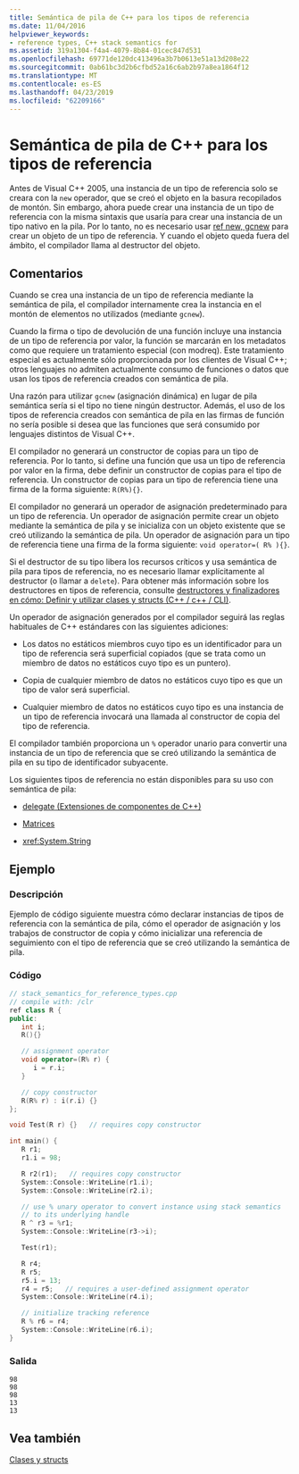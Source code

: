 ```yaml
---
title: Semántica de pila de C++ para los tipos de referencia
ms.date: 11/04/2016
helpviewer_keywords:
- reference types, C++ stack semantics for
ms.assetid: 319a1304-f4a4-4079-8b84-01cec847d531
ms.openlocfilehash: 69771de120dc413496a3b7b0613e51a13d208e22
ms.sourcegitcommit: 0ab61bc3d2b6cfbd52a16c6ab2b97a8ea1864f12
ms.translationtype: MT
ms.contentlocale: es-ES
ms.lasthandoff: 04/23/2019
ms.locfileid: "62209166"
---
```

# <a name="c-stack-semantics-for-reference-types"></a>Semántica de pila de C++ para los tipos de referencia

Antes de Visual C++ 2005, una instancia de un tipo de referencia solo se creara con la `new` operador, que se creó el objeto en la basura recopilados de montón. Sin embargo, ahora puede crear una instancia de un tipo de referencia con la misma sintaxis que usaría para crear una instancia de un tipo nativo en la pila. Por lo tanto, no es necesario usar [ref new, gcnew](../extensions/ref-new-gcnew-cpp-component-extensions.md) para crear un objeto de un tipo de referencia. Y cuando el objeto queda fuera del ámbito, el compilador llama al destructor del objeto.

## <a name="remarks"></a>Comentarios

Cuando se crea una instancia de un tipo de referencia mediante la semántica de pila, el compilador internamente crea la instancia en el montón de elementos no utilizados (mediante `gcnew`).

Cuando la firma o tipo de devolución de una función incluye una instancia de un tipo de referencia por valor, la función se marcarán en los metadatos como que requiere un tratamiento especial (con modreq). Este tratamiento especial es actualmente sólo proporcionada por los clientes de Visual C++; otros lenguajes no admiten actualmente consumo de funciones o datos que usan los tipos de referencia creados con semántica de pila.

Una razón para utilizar `gcnew` (asignación dinámica) en lugar de pila semántica sería si el tipo no tiene ningún destructor. Además, el uso de los tipos de referencia creados con semántica de pila en las firmas de función no sería posible si desea que las funciones que será consumido por lenguajes distintos de Visual C++.

El compilador no generará un constructor de copias para un tipo de referencia. Por lo tanto, si define una función que usa un tipo de referencia por valor en la firma, debe definir un constructor de copias para el tipo de referencia. Un constructor de copias para un tipo de referencia tiene una firma de la forma siguiente: `R(R%){}`.

El compilador no generará un operador de asignación predeterminado para un tipo de referencia. Un operador de asignación permite crear un objeto mediante la semántica de pila y se inicializa con un objeto existente que se creó utilizando la semántica de pila. Un operador de asignación para un tipo de referencia tiene una firma de la forma siguiente: `void operator=( R% ){}`.

Si el destructor de su tipo libera los recursos críticos y usa semántica de pila para tipos de referencia, no es necesario llamar explícitamente al destructor (o llamar a `delete`). Para obtener más información sobre los destructores en tipos de referencia, consulte [destructores y finalizadores en cómo: Definir y utilizar clases y structs (C++ / c++ / CLI)](../dotnet/how-to-define-and-consume-classes-and-structs-cpp-cli.md#BKMK_Destructors_and_finalizers).

Un operador de asignación generados por el compilador seguirá las reglas habituales de C++ estándares con las siguientes adiciones:

- Los datos no estáticos miembros cuyo tipo es un identificador para un tipo de referencia será superficial copiados (que se trata como un miembro de datos no estáticos cuyo tipo es un puntero).

- Copia de cualquier miembro de datos no estáticos cuyo tipo es que un tipo de valor será superficial.

- Cualquier miembro de datos no estáticos cuyo tipo es una instancia de un tipo de referencia invocará una llamada al constructor de copia del tipo de referencia.

El compilador también proporciona un `%` operador unario para convertir una instancia de un tipo de referencia que se creó utilizando la semántica de pila en su tipo de identificador subyacente.

Los siguientes tipos de referencia no están disponibles para su uso con semántica de pila:

- [delegate (Extensiones de componentes de C++)](../extensions/delegate-cpp-component-extensions.md)

- [Matrices](../extensions/arrays-cpp-component-extensions.md)

- <xref:System.String>

## <a name="example"></a>Ejemplo

### <a name="description"></a>Descripción

Ejemplo de código siguiente muestra cómo declarar instancias de tipos de referencia con la semántica de pila, cómo el operador de asignación y los trabajos de constructor de copia y cómo inicializar una referencia de seguimiento con el tipo de referencia que se creó utilizando la semántica de pila.

### <a name="code"></a>Código

```cpp
// stack_semantics_for_reference_types.cpp
// compile with: /clr
ref class R {
public:
   int i;
   R(){}

   // assignment operator
   void operator=(R% r) {
      i = r.i;
   }

   // copy constructor
   R(R% r) : i(r.i) {}
};

void Test(R r) {}   // requires copy constructor

int main() {
   R r1;
   r1.i = 98;

   R r2(r1);   // requires copy constructor
   System::Console::WriteLine(r1.i);
   System::Console::WriteLine(r2.i);

   // use % unary operator to convert instance using stack semantics
   // to its underlying handle
   R ^ r3 = %r1;
   System::Console::WriteLine(r3->i);

   Test(r1);

   R r4;
   R r5;
   r5.i = 13;
   r4 = r5;   // requires a user-defined assignment operator
   System::Console::WriteLine(r4.i);

   // initialize tracking reference
   R % r6 = r4;
   System::Console::WriteLine(r6.i);
}
```

### <a name="output"></a>Salida

```Output
98
98
98
13
13
```

## <a name="see-also"></a>Vea también

[Clases y structs](../extensions/classes-and-structs-cpp-component-extensions.md)

